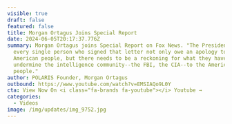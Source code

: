 ```yaml
---
visible: true
draft: false
featured: false
title: Morgan Ortagus Joins Special Report
date: 2024-06-05T20:17:37.776Z
summary: Morgan Ortagus joins Special Report on Fox News. "The President and
  every single person who signed that letter not only owe an apology to the
  American people, but there needs to be a reckoning for what they have done to
  undermine the intelligence community--the FBI, the CIA--to the American
  people."
author: POLARIS Founder, Morgan Ortagus
outbound: https://www.youtube.com/watch?v=EMSIAQo9L0Y
cta: View Now On <i class="fa-brands fa-youtube"></i> Youtube →
categories:
  - Videos
image: /img/updates/img_9752.jpg
---
```

